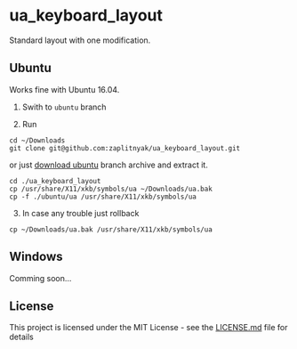# ua_keyboard_layout
Standard layout with one modification.
## Ubuntu

Works fine with Ubuntu 16.04.

1. Swith to `ubuntu` branch

2. Run

```
cd ~/Downloads
git clone git@github.com:zaplitnyak/ua_keyboard_layout.git

```
or just [download ubuntu](https://github.com/zaplitnyak/ua_keyboard_layout/archive/ubuntu.zip) branch archive and extract it.
```
cd ./ua_keyboard_layout
cp /usr/share/X11/xkb/symbols/ua ~/Downloads/ua.bak
cp -f ./ubuntu/ua /usr/share/X11/xkb/symbols/ua
```

3. In case any trouble just rollback

```
cp ~/Downloads/ua.bak /usr/share/X11/xkb/symbols/ua
```

## Windows

Comming soon...


## License

This project is licensed under the MIT License - see the [LICENSE.md](LICENSE) file for details

